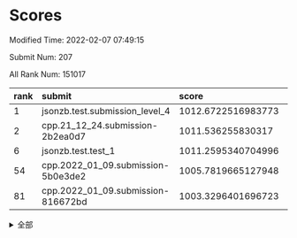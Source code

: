 # Scores

Modified Time: 2022-02-07 07:49:15

Submit Num: 207

All Rank Num: 151017

| rank |               submit               |       score        |       sigma        | pk_num |
| :--- | :--------------------------------- | :----------------- | :----------------- | :----- |
| 1    | jsonzb.test.submission_level_4     | 1012.6722516983773 | 0.7919007000233145 | 2918   |
| 2    | cpp.21_12_24.submission-2b2ea0d7   | 1011.536255830317  | 0.7696470337301338 | 2919   |
| 6    | jsonzb.test.test_1                 | 1011.2595340704996 | 0.7724865721873339 | 2923   |
| 54   | cpp.2022_01_09.submission-5b0e3de2 | 1005.7819665127948 | 0.7219621658641662 | 2921   |
| 81   | cpp.2022_01_09.submission-816672bd | 1003.3296401696723 | 0.6991216433050931 | 2920   |


<details>
<summary>全部</summary>

| rank |                 submit                 |       score        |       sigma        | pk_num |
| :--- | :------------------------------------- | :----------------- | :----------------- | :----- |
| 1    | jsonzb.test.submission_level_4         | 1012.6722516983773 | 0.7919007000233145 | 2918   |
| 2    | cpp.21_12_24.submission-2b2ea0d7       | 1011.536255830317  | 0.7696470337301338 | 2919   |
| 3    | gobigger.level_3.submission_level_3_39 | 1011.3697445655997 | 0.7763104537565095 | 2921   |
| 4    | gobigger.level_3.submission_level_3_33 | 1011.3543244424567 | 0.7714934620177977 | 2923   |
| 5    | gobigger.level_3.submission_level_3_37 | 1011.3497203307055 | 0.765489611352479  | 2921   |
| 6    | jsonzb.test.test_1                     | 1011.2595340704996 | 0.7724865721873339 | 2923   |
| 7    | gobigger.level_3.submission_level_3_21 | 1010.869516964843  | 0.7698438228018409 | 2918   |
| 8    | gobigger.level_3.submission_level_3_4  | 1010.6948473372406 | 0.7641911732204892 | 2916   |
| 9    | gobigger.level_3.submission_level_3_7  | 1010.6529534322095 | 0.7815990860253544 | 2915   |
| 10   | gobigger.level_3.submission_level_3_30 | 1010.6398714726023 | 0.7635718982312578 | 2917   |
| 11   | gobigger.level_3.submission_level_3_6  | 1010.5789781736657 | 0.7728084838415701 | 2920   |
| 12   | gobigger.level_3.submission_level_3_5  | 1010.4817071655717 | 0.7789798726910562 | 2912   |
| 13   | gobigger.level_3.submission_level_3_29 | 1010.448882327077  | 0.758144914379367  | 2920   |
| 14   | gobigger.level_3.submission_level_3_36 | 1010.3823126986513 | 0.7527940378530065 | 2918   |
| 15   | gobigger.level_3.submission_level_3_9  | 1010.3637388662056 | 0.7769203697750088 | 2922   |
| 16   | gobigger.level_3.submission_level_3_2  | 1010.2983297516894 | 0.7402608942783507 | 2918   |
| 17   | gobigger.level_3.submission_level_3_14 | 1010.262015350053  | 0.7766593964238621 | 2914   |
| 18   | gobigger.level_3.submission_level_3_32 | 1010.2491983142301 | 0.7853028588199075 | 2915   |
| 19   | gobigger.level_3.submission_level_3_13 | 1010.1635312819596 | 0.7545172401878418 | 2916   |
| 20   | gobigger.level_3.submission_level_3_19 | 1010.0621905808381 | 0.7875678401963828 | 2918   |
| 21   | gobigger.level_3.submission_level_3_23 | 1010.0064767555073 | 0.766802922301651  | 2923   |
| 22   | gobigger.level_3.submission_level_3_49 | 1009.9459399484529 | 0.7503424718448591 | 2921   |
| 23   | gobigger.level_3.submission_level_3_18 | 1009.91890798287   | 0.7686847395761586 | 2921   |
| 24   | gobigger.level_3.submission_level_3_12 | 1009.9029815676414 | 0.7614479765962636 | 2919   |
| 25   | gobigger.level_3.submission_level_3_10 | 1009.8378305539821 | 0.7533662106464405 | 2918   |
| 26   | gobigger.level_3.submission_level_3_22 | 1009.8025808622755 | 0.7561737572721977 | 2918   |
| 27   | gobigger.level_3.submission_level_3_27 | 1009.7967456596284 | 0.7367081496987392 | 2919   |
| 28   | gobigger.level_3.submission_level_3_1  | 1009.7569003911594 | 0.7297994175933415 | 2915   |
| 29   | gobigger.level_3.submission_level_3_24 | 1009.7320817971199 | 0.7556694331372463 | 2915   |
| 30   | gobigger.level_3.submission_level_3_25 | 1009.7271653139709 | 0.7637285706747634 | 2913   |
| 31   | gobigger.level_3.submission_level_3_17 | 1009.7116720996147 | 0.7593073863645534 | 2914   |
| 32   | gobigger.level_3.submission_level_3_8  | 1009.6779640084806 | 0.7569747761054133 | 2916   |
| 33   | gobigger.level_3.submission_level_3_42 | 1009.6682440840165 | 0.7647475465275958 | 2917   |
| 34   | gobigger.level_3.submission_level_3_3  | 1009.4927003264288 | 0.7625021861536571 | 2923   |
| 35   | gobigger.level_3.submission_level_3_44 | 1009.3933094938261 | 0.7512836181402208 | 2924   |
| 36   | gobigger.level_3.submission_level_3_45 | 1009.3356315893337 | 0.7485274379547988 | 2916   |
| 37   | gobigger.level_3.submission_level_3_48 | 1009.240166658728  | 0.7448067014311853 | 2911   |
| 38   | gobigger.level_3.submission_level_3_35 | 1009.1921212734609 | 0.7564527873632385 | 2921   |
| 39   | gobigger.level_3.submission_level_3_11 | 1009.165510737908  | 0.7449860409737653 | 2916   |
| 40   | gobigger.level_3.submission_level_3_31 | 1009.1542526979464 | 0.7419109969596578 | 2923   |
| 41   | gobigger.level_3.submission_level_3_46 | 1009.0962395558278 | 0.741081497489486  | 2917   |
| 42   | gobigger.level_3.submission_level_3_16 | 1008.9372990375967 | 0.7728475682413586 | 2921   |
| 43   | gobigger.level_3.submission_level_3_43 | 1008.9263303295364 | 0.7289510155409311 | 2920   |
| 44   | gobigger.level_3.submission_level_3_40 | 1008.9180606506426 | 0.7563036061518698 | 2917   |
| 45   | gobigger.level_3.submission_level_3_26 | 1008.9078272951797 | 0.7321892175586863 | 2920   |
| 46   | gobigger.level_3.submission_level_3_41 | 1008.9068074114958 | 0.7351976073738785 | 2918   |
| 47   | gobigger.level_3.submission_level_3_15 | 1008.8344896945854 | 0.7425580243510759 | 2917   |
| 48   | gobigger.level_3.submission_level_3_38 | 1008.7893785419865 | 0.7715909088012239 | 2918   |
| 49   | gobigger.level_3.submission_level_3_28 | 1008.7302162407678 | 0.7603861793988691 | 2912   |
| 50   | gobigger.level_3.submission_level_3_20 | 1008.5028710897078 | 0.7264870913663929 | 2916   |
| 51   | gobigger.level_3.submission_level_3_0  | 1008.4122225385452 | 0.736421330943829  | 2923   |
| 52   | gobigger.level_3.submission_level_3_47 | 1008.3042728036424 | 0.7713471168185209 | 2919   |
| 53   | gobigger.level_3.submission_level_3_34 | 1008.1962900539493 | 0.7254153263514197 | 2923   |
| 54   | cpp.2022_01_09.submission-5b0e3de2     | 1005.7819665127948 | 0.7219621658641662 | 2921   |
| 55   | gobigger.level_1.submission_level_1_42 | 1005.7051028730697 | 0.7209238543494959 | 2918   |
| 56   | gobigger.level_1.submission_level_1_20 | 1004.7819079164161 | 0.7188388940685124 | 2916   |
| 57   | gobigger.level_1.submission_level_1_23 | 1004.6057978050613 | 0.7129242081912822 | 2919   |
| 58   | gobigger.level_1.submission_level_1_34 | 1004.4487783250825 | 0.7204295252046616 | 2909   |
| 59   | gobigger.level_1.submission_level_1_8  | 1004.2638764128849 | 0.7185159546454176 | 2916   |
| 60   | gobigger.level_1.submission_level_1_48 | 1004.1804137154469 | 0.7094548179779566 | 2915   |
| 61   | gobigger.level_1.submission_level_1_14 | 1004.1556395032685 | 0.7316997390304636 | 2918   |
| 62   | gobigger.level_1.submission_level_1_33 | 1004.1055365909009 | 0.7148930901501339 | 2918   |
| 63   | gobigger.level_1.submission_level_1_39 | 1004.080400716555  | 0.7143684146606444 | 2918   |
| 64   | gobigger.level_1.submission_level_1_24 | 1004.0753837807346 | 0.72605437855991   | 2922   |
| 65   | gobigger.level_1.submission_level_1_27 | 1004.0731891832801 | 0.7067571421114104 | 2920   |
| 66   | gobigger.level_1.submission_level_1_17 | 1004.069674508797  | 0.7216168289209955 | 2925   |
| 67   | gobigger.level_1.submission_level_1_19 | 1003.8090384024673 | 0.7268475143986731 | 2915   |
| 68   | gobigger.level_1.submission_level_1_38 | 1003.7953394244433 | 0.7084762518351824 | 2913   |
| 69   | gobigger.level_1.submission_level_1_15 | 1003.7819460807366 | 0.7165891931163926 | 2921   |
| 70   | gobigger.level_1.submission_level_1_2  | 1003.7116147243895 | 0.7241047986899863 | 2915   |
| 71   | gobigger.level_1.submission_level_1_47 | 1003.6909716219078 | 0.7191506469178816 | 2915   |
| 72   | gobigger.level_1.submission_level_1_21 | 1003.5910110767745 | 0.7163619619424676 | 2919   |
| 73   | gobigger.level_1.submission_level_1_11 | 1003.5715170431646 | 0.7094813028904686 | 2913   |
| 74   | gobigger.level_1.submission_level_1_10 | 1003.559254451813  | 0.710678374340349  | 2918   |
| 75   | gobigger.level_1.submission_level_1_44 | 1003.5475340875079 | 0.7126888029427071 | 2918   |
| 76   | gobigger.level_1.submission_level_1_31 | 1003.5104737848422 | 0.7145737364222239 | 2918   |
| 77   | gobigger.level_1.submission_level_1_46 | 1003.5056742934788 | 0.7173111951771104 | 2918   |
| 78   | gobigger.level_1.submission_level_1_13 | 1003.3959412607933 | 0.7137825856997126 | 2920   |
| 79   | gobigger.level_1.submission_level_1_7  | 1003.3893808095835 | 0.7140997862571763 | 2917   |
| 80   | gobigger.level_1.submission_level_1_49 | 1003.3479213352227 | 0.7147218975563246 | 2918   |
| 81   | cpp.2022_01_09.submission-816672bd     | 1003.3296401696723 | 0.6991216433050931 | 2920   |
| 82   | gobigger.level_1.submission_level_1_3  | 1003.2719338289227 | 0.7136864287507622 | 2921   |
| 83   | gobigger.level_1.submission_level_1_37 | 1003.2700221817354 | 0.7221498892294379 | 2914   |
| 84   | gobigger.level_1.submission_level_1_1  | 1003.2632180662023 | 0.7302448372840058 | 2922   |
| 85   | gobigger.level_1.submission_level_1_0  | 1003.254830014915  | 0.7227037932068617 | 2923   |
| 86   | gobigger.level_1.submission_level_1_29 | 1003.232187134168  | 0.7138579459666613 | 2925   |
| 87   | gobigger.level_1.submission_level_1_12 | 1003.1984267400721 | 0.716584008242693  | 2919   |
| 88   | gobigger.level_1.submission_level_1_16 | 1003.1326144754934 | 0.7199796274240113 | 2925   |
| 89   | gobigger.level_1.submission_level_1_28 | 1003.0378672030779 | 0.7005719074511101 | 2919   |
| 90   | gobigger.level_1.submission_level_1_40 | 1003.0314905423564 | 0.6965856375413085 | 2915   |
| 91   | gobigger.level_1.submission_level_1_18 | 1002.9744499048763 | 0.7078541849354684 | 2917   |
| 92   | gobigger.level_1.submission_level_1_35 | 1002.9217341974743 | 0.7074756693025556 | 2918   |
| 93   | gobigger.level_1.submission_level_1_9  | 1002.8799181204189 | 0.7168876785660206 | 2921   |
| 94   | gobigger.level_1.submission_level_1_32 | 1002.8607717074785 | 0.7187067041244506 | 2918   |
| 95   | gobigger.level_1.submission_level_1_30 | 1002.7872701129343 | 0.7131632970760999 | 2923   |
| 96   | gobigger.level_1.submission_level_1_45 | 1002.7769284191749 | 0.7169690926161354 | 2920   |
| 97   | gobigger.level_1.submission_level_1_43 | 1002.7666094122992 | 0.7124161844416895 | 2916   |
| 98   | gobigger.level_1.submission_level_1_36 | 1002.7639727480604 | 0.7076051830080352 | 2917   |
| 99   | gobigger.level_1.submission_level_1_26 | 1002.71382802941   | 0.7127800522508423 | 2911   |
| 100  | gobigger.level_1.submission_level_1_22 | 1002.5972846656608 | 0.7158730667335885 | 2917   |
| 101  | gobigger.level_1.submission_level_1_6  | 1002.5502327485017 | 0.7206810905750586 | 2922   |
| 102  | gobigger.level_1.submission_level_1_25 | 1002.2611302194915 | 0.7154180605664865 | 2917   |
| 103  | gobigger.level_1.submission_level_1_41 | 1002.1238165049496 | 0.7036380721440995 | 2920   |
| 104  | gobigger.level_1.submission_level_1_4  | 1001.8355588452382 | 0.7125934706913247 | 2922   |
| 105  | gobigger.level_1.submission_level_1_5  | 1000.9012066974578 | 0.7143291529753489 | 2915   |
| 106  | gobigger.random.submission_random_36   | 997.3632644165267  | 0.7047322538224453 | 2920   |
| 107  | gobigger.random.submission_random_41   | 997.3041539264178  | 0.7168435019509871 | 2918   |
| 108  | gobigger.random.submission_random_25   | 997.0448097196205  | 0.6993888189781281 | 2917   |
| 109  | gobigger.random.submission_random_38   | 997.0424117393451  | 0.7155601323028415 | 2918   |
| 110  | gobigger.random.submission_random_42   | 997.0115908416374  | 0.7126206462372209 | 2921   |
| 111  | gobigger.random.submission_random_32   | 996.8381994779121  | 0.7208251950098646 | 2918   |
| 112  | gobigger.random.submission_random_44   | 996.6887409946818  | 0.701576327216595  | 2914   |
| 113  | gobigger.random.submission_random_24   | 996.6008628016958  | 0.7205512971225657 | 2916   |
| 114  | gobigger.random.submission_random_46   | 996.599255371761   | 0.6937190190325101 | 2913   |
| 115  | gobigger.random.submission_random_9    | 996.522019854348   | 0.717831487231671  | 2919   |
| 116  | gobigger.random.submission_random_1    | 996.5081930481994  | 0.7011260324577971 | 2913   |
| 117  | gobigger.random.submission_random_49   | 996.463467786668   | 0.7104508227177172 | 2923   |
| 118  | gobigger.random.submission_random_16   | 996.4443430530755  | 0.7106145184639001 | 2918   |
| 119  | gobigger.random.submission_random_4    | 996.4335756683745  | 0.7165832538413219 | 2911   |
| 120  | gobigger.random.submission_random_27   | 996.3562153415993  | 0.7081577429740767 | 2921   |
| 121  | gobigger.random.submission_random_17   | 996.2961012219444  | 0.7121833294069262 | 2919   |
| 122  | gobigger.random.submission_random_40   | 996.2523315499187  | 0.7163024040298943 | 2915   |
| 123  | gobigger.random.submission_random_23   | 996.2120657687665  | 0.6998673356223124 | 2924   |
| 124  | gobigger.random.submission_random_47   | 996.2061376068447  | 0.7030923318275825 | 2917   |
| 125  | gobigger.random.submission_random_29   | 996.1994855804644  | 0.7052612816907057 | 2918   |
| 126  | gobigger.random.submission_random_33   | 996.1946918377663  | 0.716023816682479  | 2914   |
| 127  | gobigger.random.submission_random_6    | 996.178065942616   | 0.7137757519728015 | 2921   |
| 128  | gobigger.random.submission_random_5    | 996.1419370330532  | 0.7222871777933678 | 2920   |
| 129  | gobigger.random.submission_random_11   | 996.1244260463665  | 0.7306812891676857 | 2917   |
| 130  | gobigger.random.submission_random_22   | 996.0548775065497  | 0.7089638095890604 | 2922   |
| 131  | gobigger.random.submission_random_45   | 996.0424224673654  | 0.704808311298128  | 2920   |
| 132  | gobigger.random.submission_random_30   | 996.0005924512385  | 0.730097143321509  | 2923   |
| 133  | gobigger.random.submission_random_8    | 995.9663839020926  | 0.7055628014408687 | 2918   |
| 134  | gobigger.random.submission_random_14   | 995.9496603016412  | 0.7094257993305717 | 2917   |
| 135  | gobigger.random.submission_random_13   | 995.8896894319224  | 0.7045490014503366 | 2917   |
| 136  | gobigger.random.submission_random_34   | 995.8550711779363  | 0.7000425590510306 | 2924   |
| 137  | gobigger.random.submission_random_31   | 995.782714342941   | 0.7022475315168507 | 2925   |
| 138  | gobigger.random.submission_random_28   | 995.7655197511135  | 0.7090973375109917 | 2918   |
| 139  | gobigger.random.submission_random_0    | 995.6593839211778  | 0.7088233536874269 | 2916   |
| 140  | gobigger.random.submission_random_18   | 995.5526421951241  | 0.726344397577359  | 2920   |
| 141  | gobigger.random.submission_random_21   | 995.5496757632221  | 0.7025949783693446 | 2916   |
| 142  | gobigger.random.submission_random_19   | 995.4920173967967  | 0.7044286261916232 | 2918   |
| 143  | gobigger.random.submission_random_12   | 995.4749653781286  | 0.7331230863635495 | 2915   |
| 144  | gobigger.random.submission_random_37   | 995.3857437781865  | 0.7028102823045802 | 2920   |
| 145  | gobigger.random.submission_random_15   | 995.3856970726218  | 0.6977431477240462 | 2925   |
| 146  | gobigger.random.submission_random_26   | 995.3596928299519  | 0.7131276339764793 | 2914   |
| 147  | gobigger.level_2.submission_level_2_1  | 995.2965118109564  | 0.7287600864404388 | 2916   |
| 148  | gobigger.random.submission_random_43   | 995.290115409502   | 0.7106126279991583 | 2923   |
| 149  | gobigger.random.submission_random_48   | 995.1969528763499  | 0.7125094173523614 | 2923   |
| 150  | gobigger.random.submission_random_35   | 995.1940669940607  | 0.7150231390580016 | 2913   |
| 151  | gobigger.random.submission_random_3    | 995.0221940789642  | 0.7063785252937304 | 2915   |
| 152  | gobigger.random.submission_random_39   | 994.983402295441   | 0.7063481912625388 | 2913   |
| 153  | gobigger.random.submission_random_10   | 994.8089243493486  | 0.7123378987491619 | 2917   |
| 154  | gobigger.random.submission_random_20   | 994.8078939935291  | 0.7082000920583119 | 2916   |
| 155  | gobigger.random.submission_random_7    | 994.7847926060265  | 0.7200103094224796 | 2921   |
| 156  | gobigger.random.submission_random_2    | 994.5712133046295  | 0.7173578205795671 | 2918   |
| 157  | gobigger.level_2.submission_level_2_41 | 994.4586208696278  | 0.7293101496956026 | 2912   |
| 158  | gobigger.level_2.submission_level_2_21 | 993.9664226608446  | 0.7314824488479906 | 2918   |
| 159  | gobigger.level_2.submission_level_2_42 | 993.923682370683   | 0.7355904914517336 | 2917   |
| 160  | gobigger.level_2.submission_level_2_24 | 993.5697527037833  | 0.7310349372714476 | 2916   |
| 161  | gobigger.level_2.submission_level_2_49 | 993.4775582931235  | 0.7529933511613367 | 2920   |
| 162  | gobigger.level_2.submission_level_2_4  | 993.3283270839399  | 0.7404910394511853 | 2922   |
| 163  | gobigger.level_2.submission_level_2_37 | 993.0477133994821  | 0.7363953438382569 | 2918   |
| 164  | gobigger.level_2.submission_level_2_0  | 992.9973543978044  | 0.7370282165293144 | 2920   |
| 165  | gobigger.level_2.submission_level_2_25 | 992.9889644439709  | 0.7186952012570849 | 2914   |
| 166  | gobigger.level_2.submission_level_2_9  | 992.8868296028163  | 0.7316555262991962 | 2917   |
| 167  | gobigger.level_2.submission_level_2_48 | 992.7436712678415  | 0.737110065814766  | 2921   |
| 168  | gobigger.level_2.submission_level_2_16 | 992.7123721639933  | 0.734761172456888  | 2920   |
| 169  | gobigger.level_2.submission_level_2_47 | 992.7038397748194  | 0.7419263179047019 | 2916   |
| 170  | gobigger.level_2.submission_level_2_31 | 992.6402688593957  | 0.732355283524864  | 2921   |
| 171  | gobigger.level_2.submission_level_2_11 | 992.526071208999   | 0.7397478752600518 | 2910   |
| 172  | gobigger.level_2.submission_level_2_43 | 992.4655559637662  | 0.7450056745632719 | 2916   |
| 173  | gobigger.level_2.submission_level_2_18 | 992.4292067342689  | 0.7357072956957965 | 2916   |
| 174  | gobigger.level_2.submission_level_2_28 | 992.4261073922976  | 0.7334705210844615 | 2917   |
| 175  | gobigger.level_2.submission_level_2_29 | 992.3607290847594  | 0.7423082218012073 | 2909   |
| 176  | gobigger.level_2.submission_level_2_19 | 992.3509951206431  | 0.7562175765144351 | 2923   |
| 177  | gobigger.level_2.submission_level_2_39 | 992.3324624356319  | 0.7409845080071329 | 2915   |
| 178  | gobigger.level_2.submission_level_2_14 | 992.2970363402317  | 0.7452624339262042 | 2918   |
| 179  | gobigger.level_2.submission_level_2_44 | 992.2955317422449  | 0.7343933970735816 | 2916   |
| 180  | gobigger.level_2.submission_level_2_23 | 992.2769621984994  | 0.7408242188027312 | 2920   |
| 181  | gobigger.level_2.submission_level_2_33 | 992.2435895988009  | 0.758847705165252  | 2920   |
| 182  | gobigger.level_2.submission_level_2_6  | 992.1720343493438  | 0.7482663733596149 | 2921   |
| 183  | gobigger.level_2.submission_level_2_26 | 992.1718144022528  | 0.7526042571473214 | 2915   |
| 184  | gobigger.level_2.submission_level_2_38 | 992.0881115172749  | 0.735143166239833  | 2922   |
| 185  | gobigger.level_2.submission_level_2_36 | 991.9583082414199  | 0.7519285306698062 | 2917   |
| 186  | gobigger.level_2.submission_level_2_5  | 991.8620625311496  | 0.7590367739427135 | 2917   |
| 187  | gobigger.level_2.submission_level_2_45 | 991.8497667534002  | 0.7591096244159921 | 2923   |
| 188  | gobigger.level_2.submission_level_2_46 | 991.7002652358068  | 0.7522329518535616 | 2915   |
| 189  | gobigger.level_2.submission_level_2_15 | 991.5472454994057  | 0.7435419817145485 | 2920   |
| 190  | gobigger.level_2.submission_level_2_13 | 991.4527880605898  | 0.7440865385256084 | 2915   |
| 191  | gobigger.level_2.submission_level_2_35 | 991.4525681967743  | 0.7459466506163653 | 2919   |
| 192  | gobigger.level_2.submission_level_2_34 | 991.4460231807385  | 0.7628198496622962 | 2924   |
| 193  | gobigger.level_2.submission_level_2_10 | 991.4441859609728  | 0.7701596311462227 | 2915   |
| 194  | gobigger.level_2.submission_level_2_2  | 991.364102258124   | 0.7458688563014407 | 2924   |
| 195  | gobigger.level_2.submission_level_2_7  | 991.0779661311926  | 0.7685399446661786 | 2919   |
| 196  | gobigger.level_2.submission_level_2_17 | 991.0721421219693  | 0.7644297540466738 | 2920   |
| 197  | gobigger.level_2.submission_level_2_30 | 991.0552865563673  | 0.7641704706498988 | 2918   |
| 198  | gobigger.level_2.submission_level_2_3  | 991.0125244234049  | 0.7566239274958714 | 2916   |
| 199  | gobigger.level_2.submission_level_2_40 | 990.8646633972561  | 0.7430202709353658 | 2919   |
| 200  | gobigger.level_2.submission_level_2_12 | 990.7830801785905  | 0.7783900304063939 | 2923   |
| 201  | gobigger.level_2.submission_level_2_32 | 990.7320660099995  | 0.768267257872693  | 2918   |
| 202  | gobigger.level_2.submission_level_2_27 | 990.3640735634965  | 0.7450003304395951 | 2917   |
| 203  | gobigger.level_2.submission_level_2_22 | 990.0573447799025  | 0.7603252687313661 | 2923   |
| 204  | gobigger.level_2.submission_level_2_8  | 989.9332326114908  | 0.7659527699185936 | 2915   |
| 205  | gobigger.level_2.submission_level_2_20 | 989.4321973730745  | 0.7828846304893565 | 2921   |
| 206  | gobigger.none.submission_none_0        | 977.3147695527942  | 1.443695836207306  | 2919   |
| 207  | gobigger.none.submission_none_1        | 974.173419701675   | 1.7176905211139037 | 2918   |

</details>